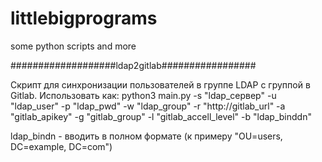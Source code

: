 # littlebigprograms
some python scripts and more

###################ldap2gitlab#################

Скрипт для синхронизации пользователей в группе LDAP с группой в Gitlab. 
Использовать как:
python3 main.py -s "ldap_сервер" -u "ldap_user" -p "ldap_pwd" -w "ldap_group" -r "http://gitlab_url" -a "gitlab_apikey" -g "gitlab_group" -l "gitlab_accell_level" -b "ldap_binddn"

ldap_bindn - вводить в полном формате (к примеру "OU=users, DC=example, DC=com")
